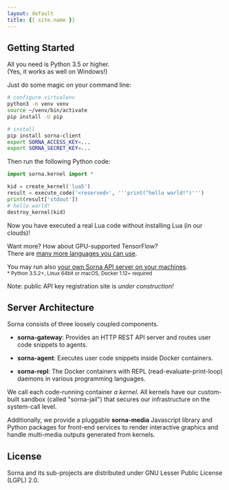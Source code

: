 ```yaml
---
layout: default
title: {{ site.name }}
---
```


## Getting Started

All you need is Python 3.5 or higher.  
(Yes, it works as well on Windows!)

Just do some magic on your command line:

```sh
# configure virtualenv
python3 -m venv venv
source ~/venv/bin/activate
pip install -U pip

# install
pip install sorna-client
export SORNA_ACCESS_KEY=...
export SORNA_SECRET_KEY=...
```

Then run the following Python code:

```python
import sorna.kernel import *

kid = create_kernel('lua5')
result = execute_code('<reserved>', '''print("hello world!")''')
print(result['stdout'])
# hello world!
destroy_kernel(kid)
```

Now you have executed a real Lua code without installing Lua (in our clouds)!  

Want more? How about GPU-supported TensorFlow?  
There are [many more languages you can use](http://github.com/lablup/sorna-repl).

You may run also [your own Sorna API server on your machines](https://github.com/lablup/sorna).  
<sup>* Python 3.5.2+, Linux 64bit or macOS, Docker 1.12+ required</sup>

Note: public API key registration site is *under construction!*

## Server Architecture

Sorna consists of three loosely coupled components.

 * **sorna-gateway**: Provides an HTTP REST API server and routes user code snippets to agents.

 * **sorna-agent**: Executes user code snippets inside Docker containers.

 * **sorna-repl**: The Docker containers with REPL (read-evaluate-print-loop) daemons in various programming languages.

We call each code-running container *a kernel*.
All kernels have our custom-built sandbox (called "sorna-jail") that secures our infrastructure on the system-call level.

Additionally, we provide a pluggable **sorna-media** Javascript library and Python packages for front-end services to render interactive graphics and handle multi-media outputs generated from kernels.

## License

Sorna and its sub-projects are distributed under GNU Lesser Public License (LGPL) 2.0.
